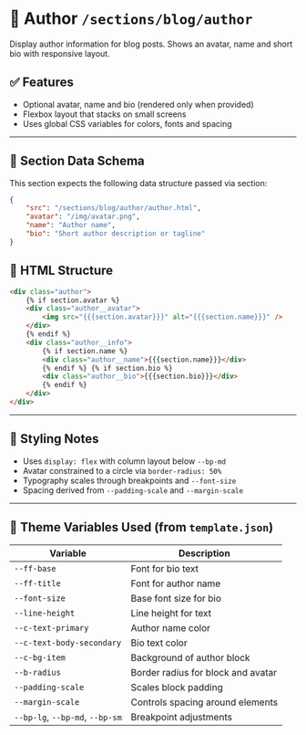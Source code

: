 # 📂 Author `/sections/blog/author`

Display author information for blog posts. Shows an avatar, name and short bio with responsive layout.

## ✅ Features

-   Optional avatar, name and bio (rendered only when provided)
-   Flexbox layout that stacks on small screens
-   Uses global CSS variables for colors, fonts and spacing

---

## 🧾 Section Data Schema

This section expects the following data structure passed via section:

```json
{
	"src": "/sections/blog/author/author.html",
	"avatar": "/img/avatar.png",
	"name": "Author name",
	"bio": "Short author description or tagline"
}
```

## 🧱 HTML Structure

```html
<div class="author">
	{% if section.avatar %}
	<div class="author__avatar">
		<img src="{{{section.avatar}}}" alt="{{{section.name}}}" />
	</div>
	{% endif %}
	<div class="author__info">
		{% if section.name %}
		<div class="author__name">{{{section.name}}}</div>
		{% endif %} {% if section.bio %}
		<div class="author__bio">{{{section.bio}}}</div>
		{% endif %}
	</div>
</div>
```

---

## 🎨 Styling Notes

-   Uses `display: flex` with column layout below `--bp-md`
-   Avatar constrained to a circle via `border-radius: 50%`
-   Typography scales through breakpoints and `--font-size`
-   Spacing derived from `--padding-scale` and `--margin-scale`

---

## 🧩 Theme Variables Used (from `template.json`)

| Variable                        | Description                        |
| ------------------------------- | ---------------------------------- |
| `--ff-base`                     | Font for bio text                  |
| `--ff-title`                    | Font for author name               |
| `--font-size`                   | Base font size for bio             |
| `--line-height`                 | Line height for text               |
| `--c-text-primary`              | Author name color                  |
| `--c-text-body-secondary`       | Bio text color                     |
| `--c-bg-item`                   | Background of author block         |
| `--b-radius`                    | Border radius for block and avatar |
| `--padding-scale`               | Scales block padding               |
| `--margin-scale`                | Controls spacing around elements   |
| `--bp-lg`, `--bp-md`, `--bp-sm` | Breakpoint adjustments             |
